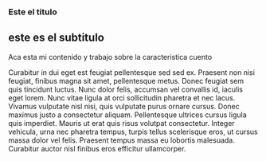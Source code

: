 ### Este el titulo

## este es el subtitulo


Aca esta mi contenido y trabajo sobre la caracteristica cuento

Curabitur in dui eget est feugiat pellentesque sed sed ex. Praesent non nisi feugiat, finibus magna sit amet, pellentesque metus. Donec feugiat sem quis tincidunt luctus. Nunc dolor felis, accumsan vel convallis id, iaculis eget lorem. Nunc vitae ligula at orci sollicitudin pharetra et nec lacus. Vivamus vulputate nisl nisi, quis vulputate purus ornare cursus. Donec maximus justo a consectetur aliquam. Pellentesque ultrices cursus ligula quis imperdiet. Mauris ut erat quis risus volutpat consectetur. Integer vehicula, urna nec pharetra tempus, turpis tellus scelerisque eros, ut cursus massa dolor vel felis. Praesent tempus massa eu lobortis malesuada. Curabitur auctor nisl finibus eros efficitur ullamcorper.

